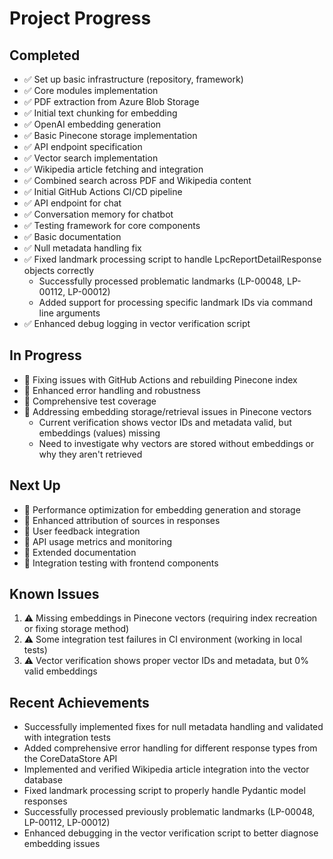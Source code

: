 # Project Progress

## Completed

- ✅ Set up basic infrastructure (repository, framework)
- ✅ Core modules implementation
- ✅ PDF extraction from Azure Blob Storage
- ✅ Initial text chunking for embedding
- ✅ OpenAI embedding generation
- ✅ Basic Pinecone storage implementation
- ✅ API endpoint specification
- ✅ Vector search implementation
- ✅ Wikipedia article fetching and integration
- ✅ Combined search across PDF and Wikipedia content
- ✅ Initial GitHub Actions CI/CD pipeline
- ✅ API endpoint for chat
- ✅ Conversation memory for chatbot
- ✅ Testing framework for core components
- ✅ Basic documentation
- ✅ Null metadata handling fix
- ✅ Fixed landmark processing script to handle LpcReportDetailResponse objects correctly
  - Successfully processed problematic landmarks (LP-00048, LP-00112, LP-00012)
  - Added support for processing specific landmark IDs via command line arguments
- ✅ Enhanced debug logging in vector verification script

## In Progress

- 🚧 Fixing issues with GitHub Actions and rebuilding Pinecone index
- 🚧 Enhanced error handling and robustness
- 🚧 Comprehensive test coverage
- 🚧 Addressing embedding storage/retrieval issues in Pinecone vectors
  - Current verification shows vector IDs and metadata valid, but embeddings (values) missing
  - Need to investigate why vectors are stored without embeddings or why they aren't retrieved

## Next Up

- 📅 Performance optimization for embedding generation and storage
- 📅 Enhanced attribution of sources in responses
- 📅 User feedback integration
- 📅 API usage metrics and monitoring
- 📅 Extended documentation
- 📅 Integration testing with frontend components

## Known Issues

1. ⚠️ Missing embeddings in Pinecone vectors (requiring index recreation or fixing storage method)
2. ⚠️ Some integration test failures in CI environment (working in local tests)
3. ⚠️ Vector verification shows proper vector IDs and metadata, but 0% valid embeddings

## Recent Achievements

- Successfully implemented fixes for null metadata handling and validated with integration tests
- Added comprehensive error handling for different response types from the CoreDataStore API
- Implemented and verified Wikipedia article integration into the vector database
- Fixed landmark processing script to properly handle Pydantic model responses
- Successfully processed previously problematic landmarks (LP-00048, LP-00112, LP-00012)
- Enhanced debugging in the vector verification script to better diagnose embedding issues
